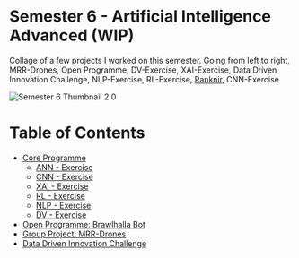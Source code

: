 # Semester 6 - Artificial Intelligence Advanced (WIP)

Collage of a few projects I worked on this semester. Going from left to right, MRR-Drones, Open Programme, DV-Exercise, XAI-Exercise, Data Driven Innovation Challenge, NLP-Exercise, RL-Exercise, [Ranknir](https://github.com/CrossyChainsaw/Ranknir), CNN-Exercise 

![Semester 6 Thumbnail 2 0](https://github.com/School-Semester-Summaries/AI-semester-6/assets/74303221/e30a5a40-aabc-42d5-b69e-f55459402a6e)


# Table of Contents
- [Core Programme]()
  - [ANN - Exercise]()
  - [CNN - Exercise]()
  - [XAI - Exercise]()
  - [RL - Exercise]()
  - [NLP - Exercise]()
  - [DV - Exercise]()
- [Open Programme: Brawlhalla Bot]()
- [Group Project: MRR-Drones]()
- [Data Driven Innovation Challenge]()
